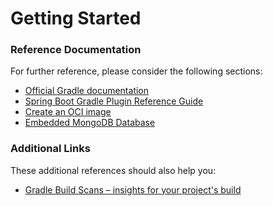 # Getting Started

### Reference Documentation
For further reference, please consider the following sections:

* [Official Gradle documentation](https://docs.gradle.org)
* [Spring Boot Gradle Plugin Reference Guide](https://docs.spring.io/spring-boot/docs/2.7.6/gradle-plugin/reference/html/)
* [Create an OCI image](https://docs.spring.io/spring-boot/docs/2.7.6/gradle-plugin/reference/html/#build-image)
* [Embedded MongoDB Database](https://docs.spring.io/spring-boot/docs/2.7.6/reference/htmlsingle/#data.nosql.mongodb.embedded)

### Additional Links
These additional references should also help you:

* [Gradle Build Scans – insights for your project's build](https://scans.gradle.com#gradle)

